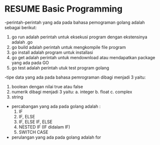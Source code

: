 # RESUME Basic Programming

-perintah-perintah yang ada pada bahasa pemograman golang adalah sebagai berikut:
  1. go run adalah perintah untuk eksekusi program dengan ekstensinya adalah .go
  2. go build adalah perintah untuk mengkompile file program
  3. go install adalah program untuk installasi
  4. go get adalah perintah untuk mendownload atau mendapatkan package yang ada pada GO
  5. go test adalah perintah utuk test program golang

-tipe data yang ada pada bahasa pemrograman dibagi menjadi 3 yaitu:
   1. boolean dengan nilai true atau false
   2. numerik dibagi menjadi 3 yaitu:
       a. integer
       b. float
       c. complex
   3. string

- percabangan yang ada pada golang adalah :
   1. IF
   2. IF, ELSE
   3. IF, ELSE IF, ELSE
   4. NESTED IF (IF didalam IF)
   5. SWITCH CASE
- perulangan yang ada pada golang adalah for
